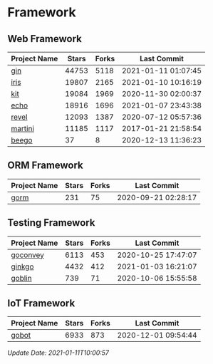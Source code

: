 # Framework

## Web Framework
| Project Name | Stars | Forks | Last Commit |
| ------------ | ----- | ----- | ----------- |
| [gin](https://github.com/gin-gonic/gin) | 44753 | 5118 | 2021-01-11 01:07:45 |
| [iris](https://github.com/kataras/iris) | 19807 | 2165 | 2021-01-10 10:16:19 |
| [kit](https://github.com/go-kit/kit) | 19084 | 1969 | 2020-11-30 02:00:37 |
| [echo](https://github.com/labstack/echo) | 18916 | 1696 | 2021-01-07 23:43:38 |
| [revel](https://github.com/revel/revel) | 12093 | 1387 | 2020-07-12 05:57:36 |
| [martini](https://github.com/go-martini/martini) | 11185 | 1117 | 2017-01-21 21:58:54 |
| [beego](https://github.com/astaxie/beego) | 37 | 8 | 2020-12-13 11:36:23 |

## ORM Framework
| Project Name | Stars | Forks | Last Commit |
| ------------ | ----- | ----- | ----------- |
| [gorm](https://github.com/jinzhu/gorm) | 231 | 75 | 2020-09-21 02:28:17 |

## Testing Framework
| Project Name | Stars | Forks | Last Commit |
| ------------ | ----- | ----- | ----------- |
| [goconvey](https://github.com/smartystreets/goconvey) | 6113 | 453 | 2020-10-25 17:47:07 |
| [ginkgo](https://github.com/onsi/ginkgo) | 4432 | 412 | 2021-01-03 16:21:07 |
| [goblin](https://github.com/franela/goblin) | 739 | 71 | 2020-10-06 15:55:58 |

## IoT Framework
| Project Name | Stars | Forks | Last Commit |
| ------------ | ----- | ----- | ----------- |
| [gobot](https://github.com/hybridgroup/gobot) | 6933 | 873 | 2020-12-01 09:54:44 |

*Update Date: 2021-01-11T10:00:57*